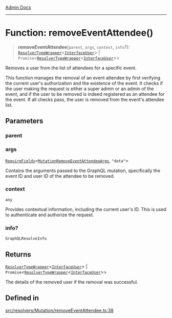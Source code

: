 [Admin Docs](/)

***

# Function: removeEventAttendee()

> **removeEventAttendee**(`parent`, `args`, `context`, `info`?): [`ResolverTypeWrapper`](../../../../types/generatedGraphQLTypes/type-aliases/ResolverTypeWrapper.md)\<[`InterfaceUser`](../../../../models/User/interfaces/InterfaceUser.md)\> \| `Promise`\<[`ResolverTypeWrapper`](../../../../types/generatedGraphQLTypes/type-aliases/ResolverTypeWrapper.md)\<[`InterfaceUser`](../../../../models/User/interfaces/InterfaceUser.md)\>\>

Removes a user from the list of attendees for a specific event.

This function manages the removal of an event attendee by first verifying
the current user's authorization and the existence of the event. It checks
if the user making the request is either a super admin or an admin of the event,
and if the user to be removed is indeed registered as an attendee for the event.
If all checks pass, the user is removed from the event's attendee list.

## Parameters

### parent

### args

[`RequireFields`](../../../../types/generatedGraphQLTypes/type-aliases/RequireFields.md)\<[`MutationRemoveEventAttendeeArgs`](../../../../types/generatedGraphQLTypes/type-aliases/MutationRemoveEventAttendeeArgs.md), `"data"`\>

Contains the arguments passed to the GraphQL mutation, specifically the event ID and user ID of the attendee to be removed.

### context

`any`

Provides contextual information, including the current user's ID. This is used to authenticate and authorize the request.

### info?

`GraphQLResolveInfo`

## Returns

[`ResolverTypeWrapper`](../../../../types/generatedGraphQLTypes/type-aliases/ResolverTypeWrapper.md)\<[`InterfaceUser`](../../../../models/User/interfaces/InterfaceUser.md)\> \| `Promise`\<[`ResolverTypeWrapper`](../../../../types/generatedGraphQLTypes/type-aliases/ResolverTypeWrapper.md)\<[`InterfaceUser`](../../../../models/User/interfaces/InterfaceUser.md)\>\>

The details of the removed user if the removal was successful.

## Defined in

[src/resolvers/Mutation/removeEventAttendee.ts:38](https://github.com/Suyash878/talawa-api/blob/cfd688207611ba245c99edd8dbaccb2cdbf6a043/src/resolvers/Mutation/removeEventAttendee.ts#L38)
